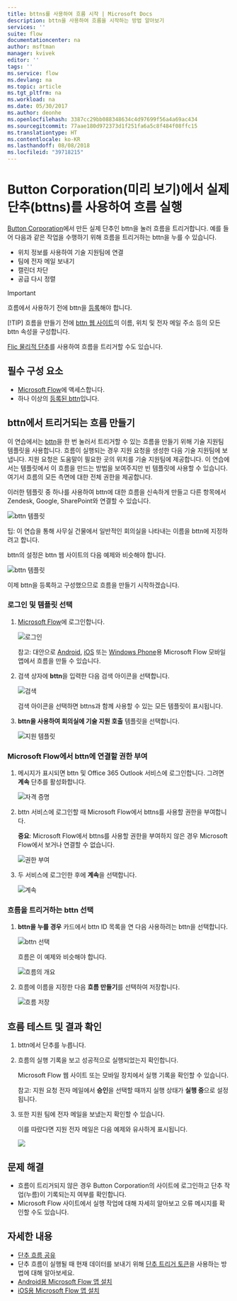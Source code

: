 ```yaml
---
title: bttns를 사용하여 흐름 시작 | Microsoft Docs
description: bttn을 사용하여 흐름을 시작하는 방법 알아보기
services: ''
suite: flow
documentationcenter: na
author: msftman
manager: kvivek
editor: ''
tags: ''
ms.service: flow
ms.devlang: na
ms.topic: article
ms.tgt_pltfrm: na
ms.workload: na
ms.date: 05/30/2017
ms.author: deonhe
ms.openlocfilehash: 3387cc29bb088348634c4d97699f56a4a69ac434
ms.sourcegitcommit: 77aae180d972373d1f251fa6a5c8f484f08ffc15
ms.translationtype: HT
ms.contentlocale: ko-KR
ms.lasthandoff: 08/08/2018
ms.locfileid: "39718215"
---
```

# <a name="run-your-flows-with-physical-buttons-bttns-from-the-button-corporation-preview"></a>Button Corporation(미리 보기)에서 실제 단추(bttns)를 사용하여 흐름 실행
[Button Corporation](https://my.bt.tn/)에서 만든 실제 단추인 bttn을 눌러 흐름을 트리거합니다. 예를 들어 다음과 같은 작업을 수행하기 위해 흐름을 트리거하는 bttn을 누를 수 있습니다.

* 위치 정보를 사용하여 기술 지원팀에 연결
* 팀에 전자 메일 보내기
* 캘린더 차단
* 공급 다시 정렬

> [!IMPORTANT]
> 흐름에서 사용하기 전에 bttn을 [등록](https://my.bt.tn/)해야 합니다.
> 
> [!TIP]
> 흐름을 만들기 전에 [bttn 웹 사이트](https://my.bt.tn/)의 이름, 위치 및 전자 메일 주소 등의 모든 bttn 속성을 구성합니다.
> 
> 

[Flic 물리적 단추](flic-button-flows.md)를 사용하여 흐름을 트리거할 수도 있습니다.

## <a name="prerequisites"></a>필수 구성 요소
* [Microsoft Flow](https://flow.microsoft.com)에 액세스합니다.
* 하나 이상의 [등록된 bttn](https://my.bt.tn/)입니다.

## <a name="create-a-flow-thats-triggered-from-a-bttn"></a>bttn에서 트리거되는 흐름 만들기
이 연습에서는 [bttn](https://my.bt.tn/)을 한 번 눌러서 트리거할 수 있는 흐름을 만들기 위해 기술 지원팀 템플릿을 사용합니다. 흐름이 실행되는 경우 지원 요청을 생성한 다음 기술 지원팀에 보냅니다. 지원 요청은 도움말이 필요한 곳의 위치를 기술 지원팀에 제공합니다. 이 연습에서는 템플릿에서 이 흐름을 만드는 방법을 보여주지만 빈 템플릿에 사용할 수 있습니다. 여기서 흐름의 모든 측면에 대한 전체 권한을 제공합니다.

이러한 템플릿 중 하나를 사용하여 bttn에 대한 흐름을 신속하게 만들고 다른 항목에서 Zendesk, Google, SharePoint와 연결할 수 있습니다.

![bttn 템플릿](./media/bttn-button-flows/bttn-templates.png)

팁: 이 연습을 통해 사무실 건물에서 일반적인 회의실을 나타내는 이름을 bttn에 지정하려고 합니다.

bttn의 설정은 bttn 웹 사이트의 다음 예제와 비슷해야 합니다.

![bttn 템플릿](./media/bttn-button-flows/bttn-config.png)

이제 bttn을 등록하고 구성했으므로 흐름을 만들기 시작하겠습니다.

### <a name="sign-in-and-select-a-template"></a>로그인 및 템플릿 선택
1. [Microsoft Flow](https://flow.microsoft.com)에 로그인합니다.
   
    ![로그인](./media/bttn-button-flows/sign-into-flow.png)
   
    참고: 대안으로 [Android](https://aka.ms/flowmobiledocsandroid), [iOS](https://aka.ms/flowmobiledocsios) 또는 [Windows Phone](https://aka.ms/flowmobilewindows)용 Microsoft Flow 모바일 앱에서 흐름을 만들 수 있습니다.
2. 검색 상자에 **bttn**을 입력한 다음 검색 아이콘을 선택합니다.
   
    ![검색](./media/bttn-button-flows/bttn-search-template.png)
   
    검색 아이콘을 선택하면 bttns과 함께 사용할 수 있는 모든 템플릿이 표시됩니다.
3. **bttn을 사용하여 회의실에 기술 지원 호출** 템플릿을 선택합니다.
   
    ![지원 템플릿](./media/bttn-button-flows/bttn-select-template.png)

### <a name="authorize-microsoft-flow-to-connect-to-your-bttn"></a>Microsoft Flow에서 bttn에 연결할 권한 부여
1. 메시지가 표시되면 bttn 및 Office 365 Outlook 서비스에 로그인합니다. 그려면 **계속** 단추를 활성화합니다.
   
    ![자격 증명](./media/bttn-button-flows/bttn-provide-credentials.png)
2. bttn 서비스에 로그인할 때 Microsoft Flow에서 bttns를 사용할 권한을 부여합니다.
   
    **중요**: Microsoft Flow에서 bttns를 사용할 권한을 부여하지 않은 경우 Microsoft Flow에서 보거나 연결할 수 없습니다.
   
    ![권한 부여](./media/bttn-button-flows/authorize-bttn.png)
3. 두 서비스에 로그인한 후에 **계속**을 선택합니다.
   
    ![계속](./media/bttn-button-flows/continue.png)

### <a name="select-the-bttn-that-triggers-the-flow"></a>흐름을 트리거하는 bttn 선택
1. **bttn을 누를 경우** 카드에서 bttn ID 목록을 연 다음 사용하려는 bttn을 선택합니다.
   
    ![bttn 선택](./media/bttn-button-flows/bttn-id.png)
   
    흐름은 이 예제와 비슷해야 합니다.
   
    ![흐름의 개요](./media/bttn-button-flows/bttn-done.png)
2. 흐름에 이름을 지정한 다음 **흐름 만들기**를 선택하여 저장합니다.
   
    ![흐름 저장](./media/bttn-button-flows/save.png)

## <a name="test-your-flow-and-confirm-results"></a>흐름 테스트 및 결과 확인
1. bttn에서 단추를 누릅니다.
2. 흐름의 실행 기록을 보고 성공적으로 실행되었는지 확인합니다.
   
    Microsoft Flow 웹 사이트 또는 모바일 장치에서 실행 기록을 확인할 수 있습니다.
   
    참고: 지원 요청 전자 메일에서 **승인**을 선택할 때까지 실행 상태가 **실행 중**으로 설정됩니다.
3. 또한 지원 팀에 전자 메일을 보냈는지 확인할 수 있습니다.
   
    이를 따랐다면 지원 전자 메일은 다음 예제와 유사하게 표시됩니다.
   
    ![](./media/bttn-button-flows/support-request-email.png)

## <a name="troubleshooting"></a>문제 해결
* 흐름이 트리거되지 않은 경우 Button Corporation의 사이트에 로그인하고 단추 작업(누름)이 기록되는지 여부를 확인합니다.
* Microsoft Flow 사이트에서 실행 작업에 대해 자세히 알아보고 오류 메시지를 확인할 수도 있습니다.

## <a name="more-information"></a>자세한 내용
* [단추 흐름 공유](share-buttons.md)
* 단추 흐름이 실행될 때 현재 데이터를 보내기 위해 [단추 트리거 토큰](introduction-to-button-trigger-tokens.md)을 사용하는 방법에 대해 알아보세요.
* [Android용 Microsoft Flow 앱 설치](https://aka.ms/flowmobiledocsandroid)
* [iOS용 Microsoft Flow 앱 설치](https://aka.ms/flowmobiledocsios)

